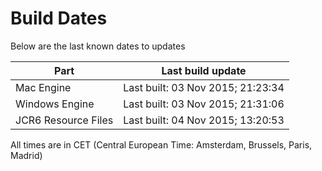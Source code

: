 # Build Dates

Below are the last known dates to updates

Part | Last build update
-----|-----
Mac Engine | Last built: 03 Nov 2015; 21:23:34
Windows Engine | Last built: 03 Nov 2015; 21:31:06
JCR6 Resource Files | Last built: 04 Nov 2015; 13:20:53
All times are in CET (Central European Time: Amsterdam, Brussels, Paris, Madrid)



